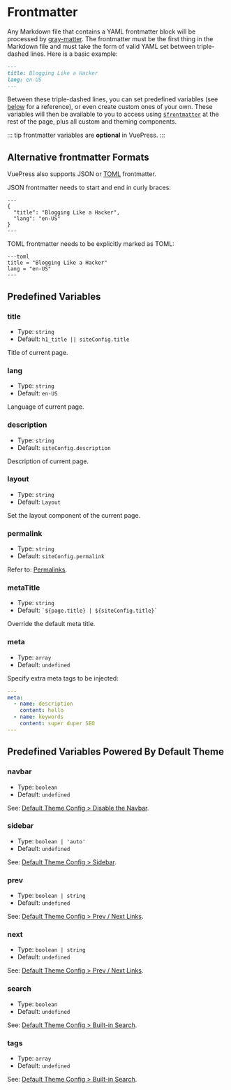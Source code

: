 # Frontmatter

Any Markdown file that contains a YAML frontmatter block will be processed by [gray-matter](https://github.com/jonschlinkert/gray-matter). The frontmatter must be the first thing in the Markdown file and must take the form of valid YAML set between triple-dashed lines. Here is a basic example:

```markdown
---
title: Blogging Like a Hacker
lang: en-US
---
```

Between these triple-dashed lines, you can set predefined variables (see [below](#predefined-variables) for a reference), or even create custom ones of your own. These variables will then be available to you to access using <code>[$frontmatter](./global-computed.md#frontmatter)</code> at the rest of the page, plus all custom and theming components.

::: tip
frontmatter variables are **optional** in VuePress.
:::

## Alternative frontmatter Formats

VuePress also supports JSON or [TOML](https://github.com/toml-lang/toml) frontmatter.

JSON frontmatter needs to start and end in curly braces:

```
---
{
  "title": "Blogging Like a Hacker",
  "lang": "en-US"
}
---
```

TOML frontmatter needs to be explicitly marked as TOML:

```
---toml
title = "Blogging Like a Hacker"
lang = "en-US"
---
```

## Predefined Variables

### title

- Type: `string`
- Default: `h1_title || siteConfig.title`

Title of current page.

### lang

- Type: `string`
- Default: `en-US`

Language of current page.

### description

- Type: `string`
- Default: `siteConfig.description`

Description of current page.

### layout

- Type: `string`
- Default: `Layout`

Set the layout component of the current page.

### permalink

- Type: `string`
- Default: `siteConfig.permalink`

Refer to: [Permalinks](./permalinks.md).

### metaTitle

- Type: `string`
- Default: `` `${page.title} | ${siteConfig.title}` ``

Override the default meta title.

### meta

- Type: `array`
- Default: `undefined`

Specify extra meta tags to be injected:

``` yaml
---
meta:
  - name: description
    content: hello
  - name: keywords
    content: super duper SEO
---
```

## Predefined Variables Powered By Default Theme

### navbar

- Type: `boolean`
- Default: `undefined`

See: [Default Theme Config > Disable the Navbar](../theme/default-theme-config.md#disable-the-navbar).

### sidebar

- Type: `boolean | 'auto'`
- Default: `undefined`

See: [Default Theme Config > Sidebar](../theme/default-theme-config.md#sidebar).

### prev

- Type: `boolean | string`
- Default: `undefined`

See: [Default Theme Config > Prev / Next Links](../theme/default-theme-config.md#prev-next-links).

### next

- Type: `boolean | string`
- Default: `undefined`

See: [Default Theme Config > Prev / Next Links](../theme/default-theme-config.md#prev-next-links).

### search

- Type: `boolean`
- Default: `undefined`

See: [Default Theme Config > Built-in Search](../theme/default-theme-config.html#built-in-search).

### tags

- Type: `array`
- Default: `undefined`

See: [Default Theme Config > Built-in Search](../theme/default-theme-config.html#built-in-search).
